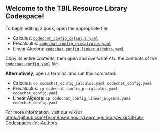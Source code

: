## Welcome to the TBIL Resource Library Codespace!

<!--
To see a prettier version of this file with clickable links, 
press [Ctrl/Cmd]+[Shift]+[v] on your keyboard.
-->

To begin editing a book, open the appropriate file:

- Calculus: [`codechat_config_calculus.yaml`](codechat_config_calculus.yaml)
- Precalculus: [`codechat_config_precalculus.yaml`](codechat_config_precalculus.yaml)
- Linear Algebra: [`codechat_config_linear_algebra.yaml`](codechat_config_linear_algebra.yaml)

Copy its entire contents, then open and overwrite *ALL* the contents of
the [`codechat_config.yaml`](codechat_config.yaml) file.

**Alternatively**, open a terminal and run this command:

- Calculus: `cp codechat_config_calculus.yaml codechat_config.yaml`
- Precalculus: `cp codechat_config_precalculus.yaml codechat_config.yaml`
- Linear Algebra: `cp codechat_config_linear_algebra.yaml codechat_config.yaml`

For more information, visit our wiki at
<https://github.com/TeamBasedInquiryLearning/library/wiki/GitHub-Codespaces-for-Authors>.
